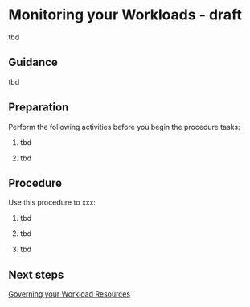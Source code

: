# Monitoring your Workloads - draft

tbd

## Guidance

tbd

## Preparation

Perform the following activities before you begin the procedure tasks: 

  1. tbd
	
  2. tbd

## Procedure

Use this procedure to xxx:

   1. tbd
   
   2. tbd
   
   3. tbd

## Next steps

[Governing your Workload Resources](https://github.com/alvarovitta/Operationalizing-Workloads/blob/master/2.0-Governing-your-Workload-Resources.md)
